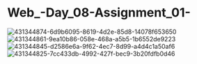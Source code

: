 # Web_-Day_08-Assignment_01-

![431344874-6d9b6095-8619-4d2e-85d8-14078f653650](https://github.com/user-attachments/assets/d0add5ee-f870-468d-ba95-8731adff3d90)
![431344861-9ea10b86-058e-468a-a5b5-1b6552de9223](https://github.com/user-attachments/assets/f771209d-8858-42d3-b126-39e3b617005b)
![431344845-d2586e6a-9f62-4ec7-8d99-a4d4c1a50af6](https://github.com/user-attachments/assets/e15b4ecf-f9ff-413f-9cc9-1de7a4674fe4)
![431344825-7cc433db-4992-427f-bec9-3b20fdfb0d46](https://github.com/user-attachments/assets/94b68111-3db1-4ffe-b177-fe8a194c995f)
